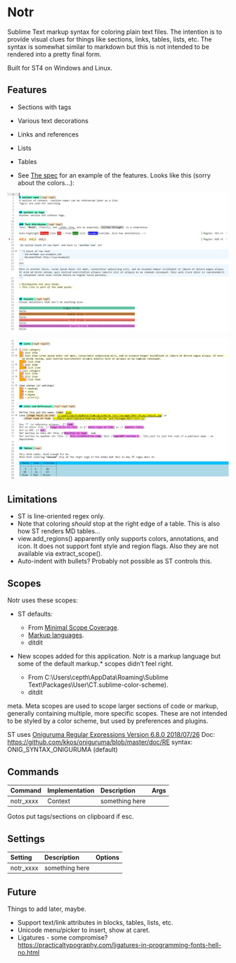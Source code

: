 # Notr

Sublime Text markup syntax for coloring plain text files. The intention is to provide visual clues for things
like sections, links, tables, lists, etc. The syntax is somewhat similar to markdown but this is not intended
to be rendered into a pretty final form.

Built for ST4 on Windows and Linux.

## Features

- Sections with tags
- Various text decorations
- Links and references
- Lists
- Tables

- See [The spec](files/notr-spec.ntr) for an example of the features. Looks like this (sorry about the colors...):

![Some](files/ex1.jpg)

![Other](files/ex2.jpg)


## Limitations

- ST is line-oriented regex only.
- Note that coloring *should* stop at the right edge of a table. This is also how ST renders MD tables...
- view.add_regions() apparently only supports colors, annotations, and icon. It does not support font style and region flags.
    Also they are not available via extract_scope().
- Auto-indent with bullets? Probably not possible as ST controls this.

## Scopes

Notr uses these scopes:
- ST defaults:
  - From [Minimal Scope Coverage](https://www.sublimetext.com/docs/scope_naming.html#minimal-scope-coverage).
  - [Markup languages](https://www.sublimetext.com/docs/scope_naming.html#markup).
  - ditdit

- New scopes added for this application. Notr is a markup language but some of the default markup.* scopes
  didn't feel right.
  - From C:\Users\cepth\AppData\Roaming\Sublime Text\Packages\User\CT.sublime-color-scheme).
  - ditdit

meta. Meta scopes are used to scope larger sections of code or markup, generally containing multiple, more specific scopes. These are not intended to be styled by a color scheme, but used by preferences and plugins.

ST uses [Oniguruma Regular Expressions Version 6.8.0    2018/07/26](https://github.com/kkos/oniguruma)
Doc: https://github.com/kkos/oniguruma/blob/master/doc/RE
syntax: ONIG_SYNTAX_ONIGURUMA (default)


## Commands

| Command                    | Implementation | Description                   | Args                           |
| :--------                  | :-------       | :-------                      | :--------                      |
| notr_xxxx                  | Context        | something here                |                                |

Gotos put tags/sections on clipboard if esc.


## Settings

| Setting              | Description                              | Options                                    |
| :--------            | :-------                                 | :------                                    |
| notr_xxxx            | something here                           |                                            |


## Future
Things to add later, maybe.

- Support text/link attributes in blocks, tables, lists, etc.
- Unicode menu/picker to insert, show at caret.
- Ligatures - some compromise? https://practicaltypography.com/ligatures-in-programming-fonts-hell-no.html
